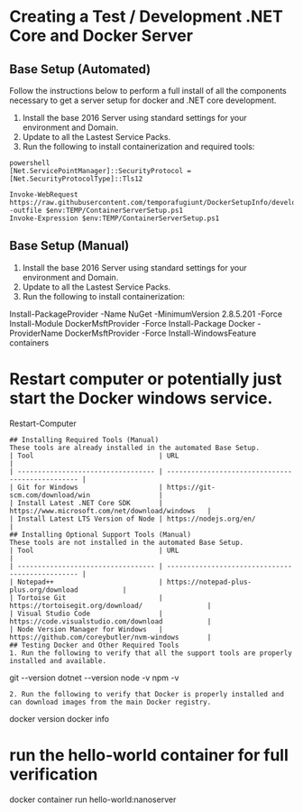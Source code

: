 # Creating a Test / Development .NET Core and Docker Server

## Base Setup (Automated)
Follow the instructions below to perform a full install of all the components necessary to get a server setup for docker and .NET core development.
1. Install the base 2016 Server using standard settings for your environment and Domain.
2. Update to all the Lastest Service Packs.
3. Run the following to install containerization and required tools:
```
powershell
[Net.ServicePointManager]::SecurityProtocol = [Net.SecurityProtocolType]::Tls12

Invoke-WebRequest https://raw.githubusercontent.com/temporafugiunt/DockerSetupInfo/develop/ServerSetup/WinServer%201803/ContainerServerSetup.ps1 -outfile $env:TEMP/ContainerServerSetup.ps1
Invoke-Expression $env:TEMP/ContainerServerSetup.ps1
```

## Base Setup (Manual)
1. Install the base 2016 Server using standard settings for your environment and Domain.
2. Update to all the Lastest Service Packs.
3. Run the following to install containerization:

Install-PackageProvider -Name NuGet -MinimumVersion 2.8.5.201 -Force 
Install-Module DockerMsftProvider -Force 
Install-Package Docker -ProviderName DockerMsftProvider -Force 
Install-WindowsFeature containers 
# Restart computer or potentially just start the Docker windows service. 
Restart-Computer
```
## Installing Required Tools (Manual)
These tools are already installed in the automated Base Setup.
| Tool                               | URL                                              |
| ---------------------------------- | ------------------------------------------------ |
| Git for Windows                    | https://git-scm.com/download/win                 |
| Install Latest .NET Core SDK       | https://www.microsoft.com/net/download/windows   |
| Install Latest LTS Version of Node | https://nodejs.org/en/                           |
## Installing Optional Support Tools (Manual)
These tools are not installed in the automated Base Setup.
| Tool                               | URL                                              |
| ---------------------------------- | ------------------------------------------------ |
| Notepad++                          | https://notepad-plus-plus.org/download           |
| Tortoise Git                       | https://tortoisegit.org/download/                |
| Visual Studio Code                 | https://code.visualstudio.com/download           |
| Node Version Manager for Windows   | https://github.com/coreybutler/nvm-windows       |
## Testing Docker and Other Required Tools
1. Run the following to verify that all the support tools are properly installed and available.
```
git --version
dotnet --version
node -v
npm -v
```
2. Run the following to verify that Docker is properly installed and can download images from the main Docker registry.
```
docker version 
docker info 
# run the hello-world container for full verification 
docker container run hello-world:nanoserver
```
